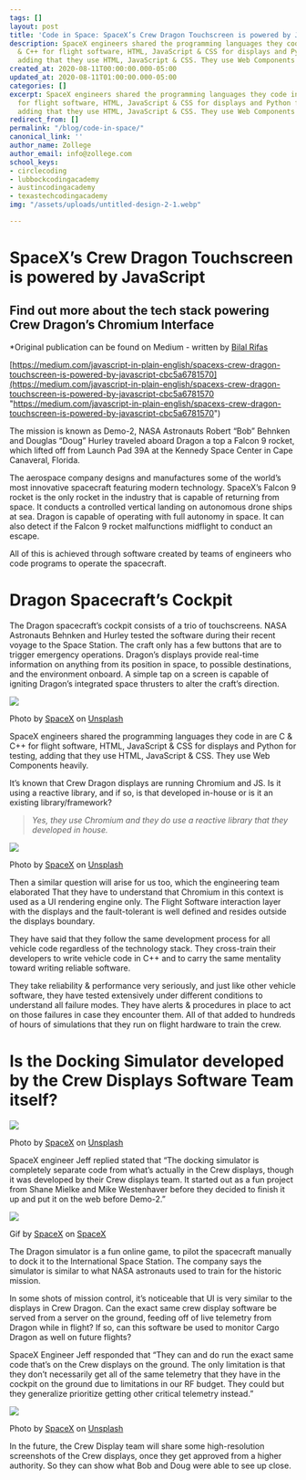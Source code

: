 ```yaml
---
tags: []
layout: post
title: 'Code in Space: SpaceX’s Crew Dragon Touchscreen is powered by JavaScript'
description: SpaceX engineers shared the programming languages they code in are C
  & C++ for flight software, HTML, JavaScript & CSS for displays and Python for testing,
  adding that they use HTML, JavaScript & CSS. They use Web Components heavily.
created_at: 2020-08-11T00:00:00.000-05:00
updated_at: 2020-08-11T01:00:00.000-05:00
categories: []
excerpt: SpaceX engineers shared the programming languages they code in are C & C++
  for flight software, HTML, JavaScript & CSS for displays and Python for testing,
  adding that they use HTML, JavaScript & CSS. They use Web Components heavily.
redirect_from: []
permalink: "/blog/code-in-space/"
canonical_link: ''
author_name: Zollege
author_email: info@zollege.com
school_keys:
- circlecoding
- lubbockcodingacademy
- austincodingacademy
- texastechcodingacademy
img: "/assets/uploads/untitled-design-2-1.webp"

---
```

# SpaceX’s Crew Dragon Touchscreen is powered by JavaScript

## Find out more about the tech stack powering Crew Dragon’s Chromium Interface

\*Original publication can be found on Medium - written by [Bilal Rifas](https://medium.com/@bilal.rifas?source=post_page-----cbc5a6781570----------------------)

[https://medium.com/javascript-in-plain-english/spacexs-crew-dragon-touchscreen-is-powered-by-javascript-cbc5a6781570](https://medium.com/javascript-in-plain-english/spacexs-crew-dragon-touchscreen-is-powered-by-javascript-cbc5a6781570 "https://medium.com/javascript-in-plain-english/spacexs-crew-dragon-touchscreen-is-powered-by-javascript-cbc5a6781570")

The mission is known as Demo-2, NASA Astronauts Robert “Bob” Behnken and Douglas “Doug” Hurley traveled aboard Dragon a top a Falcon 9 rocket, which lifted off from Launch Pad 39A at the Kennedy Space Center in Cape Canaveral, Florida.

The aerospace company designs and manufactures some of the world’s most innovative spacecraft featuring modern technology. SpaceX’s Falcon 9 rocket is the only rocket in the industry that is capable of returning from space. It conducts a controlled vertical landing on autonomous drone ships at sea. Dragon is capable of operating with full autonomy in space. It can also detect if the Falcon 9 rocket malfunctions midflight to conduct an escape.

All of this is achieved through software created by teams of engineers who code programs to operate the spacecraft.

# Dragon Spacecraft’s Cockpit

The Dragon spacecraft’s cockpit consists of a trio of touchscreens. NASA Astronauts Behnken and Hurley tested the software during their recent voyage to the Space Station. The craft only has a few buttons that are to trigger emergency operations. Dragon’s displays provide real-time information on anything from its position in space, to possible destinations, and the environment onboard. A simple tap on a screen is capable of igniting Dragon’s integrated space thrusters to alter the craft’s direction.

![](/assets/uploads/space1.webp)

Photo by [SpaceX](https://unsplash.com/@spacex?utm_source=medium&utm_medium=referral) on [Unsplash](https://unsplash.com/?utm_source=medium&utm_medium=referral)

SpaceX engineers shared the programming languages they code in are C & C++ for flight software, HTML, JavaScript & CSS for displays and Python for testing, adding that they use HTML, JavaScript & CSS. They use Web Components heavily.

It’s known that Crew Dragon displays are running Chromium and JS. Is it using a reactive library, and if so, is that developed in-house or is it an existing library/framework?

> _Yes, they use Chromium and they do use a reactive library that they developed in house._

![](/assets/uploads/space2.webp)

Photo by [SpaceX](https://unsplash.com/@spacex?utm_source=medium&utm_medium=referral) on [Unsplash](https://unsplash.com/?utm_source=medium&utm_medium=referral)

Then a similar question will arise for us too, which the engineering team elaborated That they have to understand that Chromium in this context is used as a UI rendering engine only. The Flight Software interaction layer with the displays and the fault-tolerant is well defined and resides outside the displays boundary.

They have said that they follow the same development process for all vehicle code regardless of the technology stack. They cross-train their developers to write vehicle code in C++ and to carry the same mentality toward writing reliable software.

They take reliability & performance very seriously, and just like other vehicle software, they have tested extensively under different conditions to understand all failure modes. They have alerts & procedures in place to act on those failures in case they encounter them. All of that added to hundreds of hours of simulations that they run on flight hardware to train the crew.

# Is the Docking Simulator developed by the Crew Displays Software Team itself?

![](/assets/uploads/space3.webp)

Photo by [SpaceX](https://unsplash.com/@spacex?utm_source=medium&utm_medium=referral) on [Unsplash](https://unsplash.com/?utm_source=medium&utm_medium=referral)

SpaceX engineer Jeff replied stated that “The docking simulator is completely separate code from what’s actually in the Crew displays, though it was developed by their Crew displays team. It started out as a fun project from Shane Mielke and Mike Westenhaver before they decided to finish it up and put it on the web before Demo-2.”

![](/assets/uploads/space4.gif)

Gif by [SpaceX](https://www.spacex.com/) on [SpaceX](https://www.spacex.com/)

The Dragon simulator is a fun online game, to pilot the spacecraft manually to dock it to the International Space Station. The company says the simulator is similar to what NASA astronauts used to train for the historic mission.

In some shots of mission control, it’s noticeable that UI is very similar to the displays in Crew Dragon. Can the exact same crew display software be served from a server on the ground, feeding off of live telemetry from Dragon while in flight? If so, can this software be used to monitor Cargo Dragon as well on future flights?

SpaceX Engineer Jeff responded that “They can and do run the exact same code that’s on the Crew displays on the ground. The only limitation is that they don’t necessarily get all of the same telemetry that they have in the cockpit on the ground due to limitations in our RF budget. They could but they generalize prioritize getting other critical telemetry instead.”

![](/assets/uploads/space5.webp)

Photo by [SpaceX](https://unsplash.com/@spacex?utm_source=medium&utm_medium=referral) on [Unsplash](https://unsplash.com/?utm_source=medium&utm_medium=referral)

In the future, the Crew Display team will share some high-resolution screenshots of the Crew displays, once they get approved from a higher authority. So they can show what Bob and Doug were able to see up close.